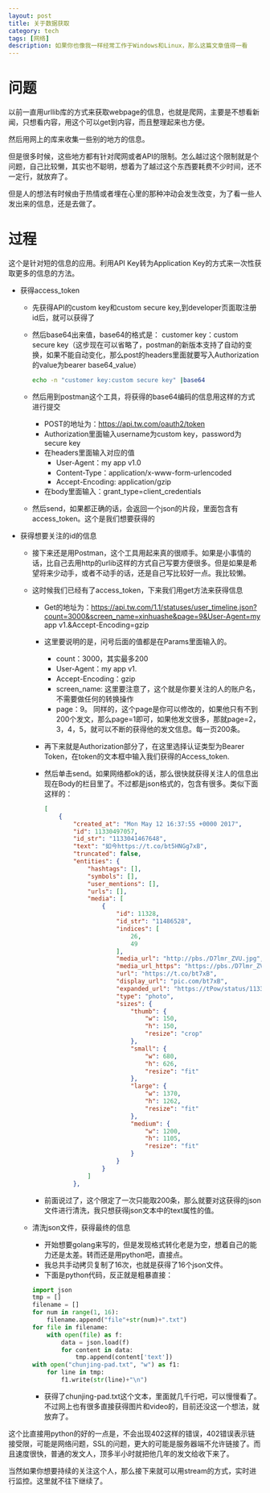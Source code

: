 ```yaml
---
layout: post
title: 关于数据获取
category: tech
tags: [网络]
description: 如果你也像我一样经常工作于Windows和Linux，那么这篇文章值得一看
---
```




# 问题

以前一直用urllib库的方式来获取webpage的信息，也就是爬网，主要是不想看新闻，只想看内容，用这个可以get到内容，而且整理起来也方便。

然后用网上的库来收集一些别的地方的信息。

但是很多时候，这些地方都有针对爬网或者API的限制。怎么越过这个限制就是个问题，自己比较懒，其实也不聪明，想着为了越过这个东西要耗费不少时间，还不一定行，就放弃了。

但是人的想法有时候由于热情或者埋在心里的那种冲动会发生改变，为了看一些人发出来的信息，还是去做了。

# 过程

这个是针对短的信息的应用。利用API Key转为Application Key的方式来一次性获取更多的信息的方法。

- 获得access_token
  - 先获得API的custom key和custom secure key,到developer页面取注册id后，就可以获得了

  - 然后base64出来值，base64的格式是： customer key：custom secure key（这步现在可以省略了，postman的新版本支持了自动的变换，如果不能自动变化，那么post的headers里面就要写入Authorization的value为bearer base64_value）

    ```bash
    echo -n "customer key:custom secure key" |base64
    ```

  - 然后用到postman这个工具，将获得的base64编码的信息用这样的方式进行提交

    - POST的地址为：https://api.tw.com/oauth2/token
    - Authorization里面输入username为custom key，password为secure key
    - 在headers里面输入对应的值
      - User-Agent：my app v1.0
      - Content-Type：application/x-www-form-urlencoded
      - Accept-Encoding: application/gzip
    - 在body里面输入：grant_type=client_credentials

  - 然后send，如果都正确的话，会返回一个json的片段，里面包含有access_token。这个是我们想要获得的

- 获得想要关注的id的信息

  - 接下来还是用Postman，这个工具用起来真的很顺手。如果是小事情的话，比自己去用http的urlib这样的方式自己写要方便很多。但是如果是希望将来少动手，或者不动手的话，还是自己写比较好一点。我比较懒。

  - 这时候我们已经有了access_token，下来我们用get方法来获得信息

    - Get的地址为：https://api.tw.com/1.1/statuses/user_timeline.json?count=3000&screen_name=xinhuashe&page=9&User-Agent=my app v1.&Accept-Encoding=gzip

    - 这里要说明的是，问号后面的值都是在Params里面输入的。

      - count：3000，其实最多200
      - User-Agent：my app v1.
      - Accept-Encoding：gzip
      - screen_name: 这里要注意了，这个就是你要关注的人的账户名，不需要做任何的转换操作
      - page：9。 同样的，这个page是你可以修改的，如果他只有不到200个发文，那么page=1即可，如果他发文很多，那就page=2，3，4，5，就可以不断的获得他的发文信息。每一页200条。

    - 再下来就是Authorization部分了，在这里选择认证类型为Bearer Token，在token的文本框中输入我们获得的Access_token.

    - 然后单击send。如果网络都ok的话，那么很快就获得关注人的信息出现在Body的栏目里了。不过都是json格式的，包含有很多。类似下面这样的：

      ```json
      [
          {
              "created_at": "Mon May 12 16:37:55 +0000 2017",
              "id": 11330497057,
              "id_str": "1133041467648",
              "text": "如今https://t.co/bt5HNGg7xB",
              "truncated": false,
              "entities": {
                  "hashtags": [],
                  "symbols": [],
                  "user_mentions": [],
                  "urls": [],
                  "media": [
                      {
                          "id": 11328,
                          "id_str": "11486528",
                          "indices": [
                              26,
                              49
                          ],
                          "media_url": "http://pbs./D7lmr_ZVU.jpg",
                          "media_url_https": "https://pbs./D7lmr_ZVU.jpg",
                          "url": "https://t.co/bt7xB",
                          "display_url": "pic.com/bt7xB",
                          "expanded_url": "https://tPow/status/1133467648/photo/1",
                          "type": "photo",
                          "sizes": {
                              "thumb": {
                                  "w": 150,
                                  "h": 150,
                                  "resize": "crop"
                              },
                              "small": {
                                  "w": 680,
                                  "h": 626,
                                  "resize": "fit"
                              },
                              "large": {
                                  "w": 1370,
                                  "h": 1262,
                                  "resize": "fit"
                              },
                              "medium": {
                                  "w": 1200,
                                  "h": 1105,
                                  "resize": "fit"
                              }
                          }
                      }
                  ]
              },
      ```

    - 前面说过了，这个限定了一次只能取200条，那么就要对这获得的json文件进行清洗，我只想获得json文本中的text属性的值。

  - 清洗json文件，获得最终的信息

    - 开始想要golang来写的，但是发现格式转化老是为空，想着自己的能力还是太差。转而还是用python吧，直接点。
    - 我总共手动拷贝复制了16次，也就是获得了16个json文件。
    - 下面是python代码，反正就是粗暴直接：

    ```python
    import json
    tmp = []
    filename = []
    for num in range(1, 16):
        filename.append("file"+str(num)+".txt")
    for file in filename:
        with open(file) as f:
            data = json.load(f)
            for content in data:
                tmp.append(content['text'])
    with open("chunjing-pad.txt", "w") as f1:
        for line in tmp:
            f1.write(str(line)+"\n")
    ```

    - 获得了chunjing-pad.txt这个文本，里面就几千行吧，可以慢慢看了。不过网上也有很多直接获得图片和video的，目前还没这一个想法，就放弃了。



这个比直接用python的好的一点是，不会出现402这样的错误，402错误表示链接受限，可能是网络问题，SSL的问题，更大的可能是服务器端不允许链接了。而且速度很快，普通的发文人，顶多半小时就把他几年的发文给收下来了。

当然如果你想要持续的关注这个人，那么接下来就可以用stream的方式，实时进行监控。这里就不往下继续了。